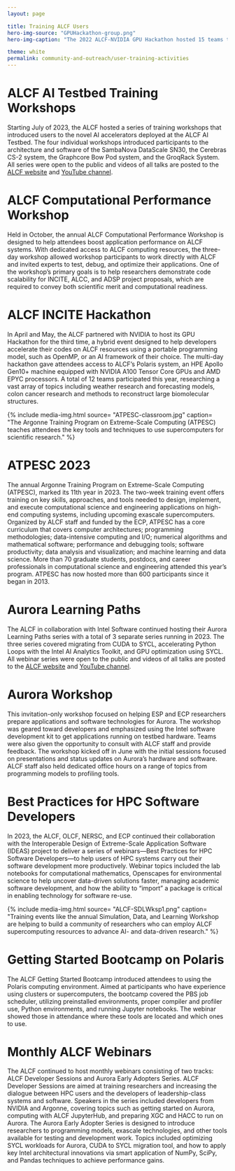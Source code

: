 ```yaml
---
layout: page

title: Training ALCF Users
hero-img-source: "GPUHackathon-group.png"
hero-img-caption: "The 2022 ALCF-NVIDIA GPU Hackathon hosted 15 teams to help them get their applications running efficiently on the facility's GPU-accelerated systems."

theme: white
permalink: community-and-outreach/user-training-activities
---
```



# ALCF AI Testbed Training Workshops  
Starting July of 2023, the ALCF hosted a series of training workshops that introduced users to the novel AI accelerators deployed at the ALCF AI Testbed. The four individual workshops introduced participants to the architecture and software of the SambaNova DataScale SN30, the Cerebras CS-2 system, the Graphcore Bow Pod system, and the GroqRack System. All series were open to the public and videos of all talks are posted to the [ALCF website](https://www.alcf.anl.gov/events) and [YouTube channel](https://www.youtube.com/@argonneleadershipcomputing8396). 

# ALCF Computational Performance Workshop
Held in October, the annual ALCF Computational Performance Workshop is designed to help attendees boost application performance on ALCF systems. With dedicated access to ALCF computing resources, the three-day workshop allowed workshop participants to work directly with ALCF and invited experts to test, debug, and optimize their applications. One of the workshop’s primary goals is to help researchers demonstrate code scalability for INCITE, ALCC, and ADSP project proposals, which are required to convey both scientific merit and computational readiness.

# ALCF INCITE Hackathon
In April and May, the ALCF partnered with NVIDIA to host its GPU Hackathon for the third time, a hybrid event designed to help developers accelerate their codes on ALCF resources using a portable programming model, such as OpenMP, or an AI framework of their choice. The multi-day hackathon gave attendees access to ALCF’s Polaris system, an HPE Apollo Gen10+ machine equipped with NVIDIA A100 Tensor Core GPUs and AMD EPYC processors. A total of 12 teams participated this year, researching a vast array of topics including weather research and forecasting models, colon cancer research and methods to reconstruct large biomolecular structures.

{% include media-img.html
   source= "ATPESC-classroom.jpg"
   caption= "The Argonne Training Program on Extreme-Scale Computing (ATPESC) teaches attendees the key tools and techniques to use supercomputers for scientific research."
%}

# ATPESC 2023
The annual Argonne Training Program on Extreme-Scale Computing (ATPESC), marked its 11th year in 2023. The two-week training event offers training on key skills, approaches, and tools needed to design, implement, and execute computational science and engineering applications on high-end computing systems, including upcoming exascale supercomputers. Organized by ALCF staff and funded by the ECP, ATPESC has a core curriculum that covers computer architectures; programming methodologies; data-intensive computing and I/O; numerical algorithms and mathematical software; performance and debugging tools; software productivity; data analysis and visualization; and machine learning and data science. More than 70 graduate students, postdocs, and career professionals in computational science and engineering attended this year’s program. ATPESC has now hosted more than 600 participants since it began in 2013.  

# Aurora Learning Paths
The ALCF in collaboration with Intel Software continued hosting their Aurora Learning Paths series with a total of 3 separate series running in 2023. The three series covered migrating from CUDA to SYCL, accelerating Python Loops with the Intel AI Analytics Toolkit, and GPU optimization using SYCL. All webinar series were open to the public and videos of all talks are posted to the [ALCF website](https://www.alcf.anl.gov/events) and [YouTube channel](https://www.youtube.com/@argonneleadershipcomputing8396). 

# Aurora Workshop
This invitation-only workshop focused on helping ESP and ECP researchers prepare applications and software technologies for Aurora. The workshop was geared toward developers and emphasized using the Intel software development kit to get applications running on testbed hardware. Teams were also given the opportunity to consult with ALCF staff and provide feedback. The workshop kicked off in June with the initial sessions focused on presentations and status updates on Aurora’s hardware and software. ALCF staff also held dedicated office hours on a range of topics from programming models to profiling tools.

# Best Practices for HPC Software Developers
In 2023, the ALCF, OLCF, NERSC, and ECP continued their collaboration with the Interoperable Design of Extreme-Scale Application Software (IDEAS) project to deliver a series of webinars—Best Practices for HPC Software Developers—to help users of HPC systems carry out their software development more productively. Webinar topics included the lab notebooks for computational mathematics, Openscapes for environmental science to help uncover data-driven solutions faster, managing academic software development, and how the ability to “import” a package is critical in enabling technology for software re-use.

{% include media-img.html
   source= "ALCF-SDLWksp1.png"
   caption= "Training events like the annual Simulation, Data, and Learning Workshop are helping to build a community of researchers who can employ ALCF supercomputing resources to advance AI- and data-driven research."
%}

# Getting Started Bootcamp on Polaris
The ALCF Getting Started Bootcamp introduced attendees to using the Polaris computing environment. Aimed at participants who have experience using clusters or supercomputers, the bootcamp covered the PBS job scheduler, utilizing preinstalled environments, proper compiler and profiler use, Python environments, and running Jupyter notebooks. The webinar showed those in attendance where these tools are located and which ones to use.

# Monthly ALCF Webinars
The ALCF continued to host monthly webinars consisting of two tracks: ALCF Developer Sessions and Aurora Early Adopters Series. ALCF Developer Sessions are aimed at training researchers and increasing the dialogue between HPC users and the developers of leadership-class systems and software. Speakers in the series included developers from NVIDIA and Argonne, covering topics such as getting started on Aurora, computing with ALCF JupyterHub, and preparing XGC and HACC to run on Aurora. The Aurora Early Adopter Series is designed to introduce researchers to programming models, exascale technologies, and other tools available for testing and development work. Topics included optimizing SYCL workloads for Aurora, CUDA to SYCL migration tool, and how to apply key Intel architectural innovations via smart application of NumPy, SciPy, and Pandas techniques to achieve performance gains. 

